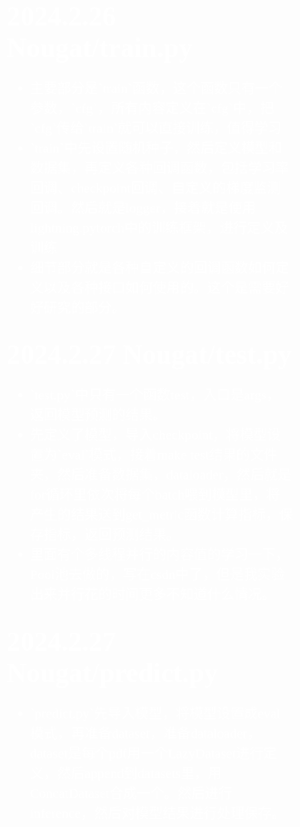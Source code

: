<h1><font face="黑体" size=10 color=white>2024.2.26 Nougat/train.py</font></h1>
<font face="宋体" size=5 color=white>
<ul>
    <li>主要部分是`train`函数，这个函数只有一个参数，`cfg`，所有内容定义在`cfg`中，把`cfg`传给`train`就可以直接训练，值得学习
    </li>
    <li>`train`中先设置随机种子，然后定义模型和数据集，再定义各种回调函数，包括学习率回调、checkpoint回调、自定义的梯度监测回调。然后就是logger，接着就是使用lightning.pytorch中的训练框架，进行定义及训练
    </li>
    <li>细节部分就是各种自定义的回调函数如何定义以及各种接口如何使用的。这个是需要好好研究的部分。
    </li>
</ul>
</font>

<h1><font face="黑体" size=10 color=white>2024.2.27 Nougat/test.py</font></h1>
<font face="宋体" size=5 color=white>
<ul>
    <li>`test.py`中只有一个函数test，入口是args，返回模型预测的结果。</li>
    <li>先定义了模型，导入checkpoint，将模型设置为`eval`模式，接着make test结果的文件夹，然后准备数据集，dataloader，然后就是for循环里依次将每个batch喂到模型里，将产生的结果送到get_metric函数计算指标，保存指标，返回预测结果。</li>
    <li>里面有个多线程并行的内容值的学习一下，Pool池去做的，写在csdn中了，但是我实验出来并行花的时间更多不知道什么情况。</li>
</ul>
</font>


<h1><font face="黑体" size=10 color=white>2024.2.27 Nougat/predict.py</font></h1>
<font face="宋体" size=5 color=white>
<ul>
    <li>`predict.py`先导入模型，将模型设置成eval模式，再准备dataset，准备dataloader，dataset是每个pdf用一个LazyDataset进行定义，然后append到datasets里，用ConcatDataset合成一个。然后进行inference，然后对模型结果进行处理保存。</li>
</ul>
</font>
